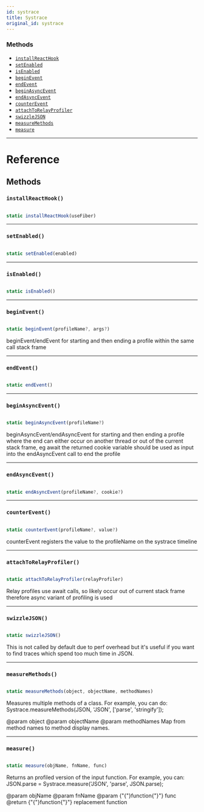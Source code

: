 ```yaml
---
id: systrace
title: Systrace
original_id: systrace
---
```


### Methods

- [`installReactHook`](systrace.md#installreacthook)
- [`setEnabled`](systrace.md#setenabled)
- [`isEnabled`](systrace.md#isenabled)
- [`beginEvent`](systrace.md#beginevent)
- [`endEvent`](systrace.md#endevent)
- [`beginAsyncEvent`](systrace.md#beginasyncevent)
- [`endAsyncEvent`](systrace.md#endasyncevent)
- [`counterEvent`](systrace.md#counterevent)
- [`attachToRelayProfiler`](systrace.md#attachtorelayprofiler)
- [`swizzleJSON`](systrace.md#swizzlejson)
- [`measureMethods`](systrace.md#measuremethods)
- [`measure`](systrace.md#measure)

---

# Reference

## Methods

### `installReactHook()`

```jsx

static installReactHook(useFiber)

```

---

### `setEnabled()`

```jsx

static setEnabled(enabled)

```

---

### `isEnabled()`

```jsx

static isEnabled()

```

---

### `beginEvent()`

```jsx

static beginEvent(profileName?, args?)

```

beginEvent/endEvent for starting and then ending a profile within the same call stack frame

---

### `endEvent()`

```jsx

static endEvent()

```

---

### `beginAsyncEvent()`

```jsx

static beginAsyncEvent(profileName?)

```

beginAsyncEvent/endAsyncEvent for starting and then ending a profile where the end can either occur on another thread or out of the current stack frame, eg await the returned cookie variable should be used as input into the endAsyncEvent call to end the profile

---

### `endAsyncEvent()`

```jsx

static endAsyncEvent(profileName?, cookie?)

```

---

### `counterEvent()`

```jsx

static counterEvent(profileName?, value?)

```

counterEvent registers the value to the profileName on the systrace timeline

---

### `attachToRelayProfiler()`

```jsx

static attachToRelayProfiler(relayProfiler)

```

Relay profiles use await calls, so likely occur out of current stack frame therefore async variant of profiling is used

---

### `swizzleJSON()`

```jsx

static swizzleJSON()

```

This is not called by default due to perf overhead but it's useful if you want to find traces which spend too much time in JSON.

---

### `measureMethods()`

```jsx

static measureMethods(object, objectName, methodNames)

```

Measures multiple methods of a class. For example, you can do: Systrace.measureMethods(JSON, 'JSON', ['parse', 'stringify']);

@param object @param objectName @param methodNames Map from method names to method display names.

---

### `measure()`

```jsx

static measure(objName, fnName, func)

```

Returns an profiled version of the input function. For example, you can: JSON.parse = Systrace.measure('JSON', 'parse', JSON.parse);

@param objName @param fnName @param {"{"}function{"}"} func @return {"{"}function{"}"} replacement function
